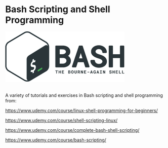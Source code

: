 # Bash Scripting and Shell Programming
![Bash](img/bash-logo.png)
<br>
<br>

A variety of tutorials and exercises in Bash scripting and shell programming from:

https://www.udemy.com/course/linux-shell-programming-for-beginners/

https://www.udemy.com/course/shell-scripting-linux/

https://www.udemy.com/course/complete-bash-shell-scripting/

https://www.udemy.com/course/bash-scripting/



